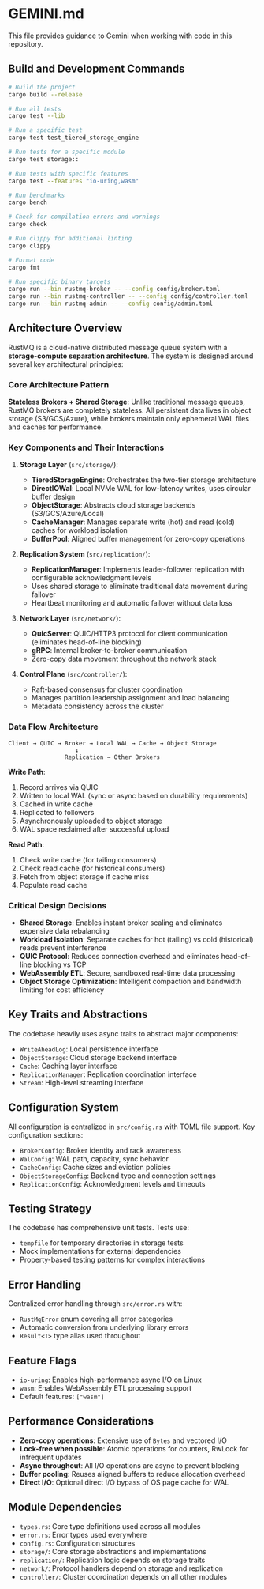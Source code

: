 # GEMINI.md

This file provides guidance to Gemini when working with code in this repository.

## Build and Development Commands

```bash
# Build the project
cargo build --release

# Run all tests
cargo test --lib

# Run a specific test
cargo test test_tiered_storage_engine

# Run tests for a specific module
cargo test storage::

# Run tests with specific features
cargo test --features "io-uring,wasm"

# Run benchmarks
cargo bench

# Check for compilation errors and warnings
cargo check

# Run clippy for additional linting
cargo clippy

# Format code
cargo fmt

# Run specific binary targets
cargo run --bin rustmq-broker -- --config config/broker.toml
cargo run --bin rustmq-controller -- --config config/controller.toml
cargo run --bin rustmq-admin -- --config config/admin.toml
```

## Architecture Overview

RustMQ is a cloud-native distributed message queue system with a **storage-compute separation architecture**. The system is designed around several key architectural principles:

### Core Architecture Pattern

**Stateless Brokers + Shared Storage**: Unlike traditional message queues, RustMQ brokers are completely stateless. All persistent data lives in object storage (S3/GCS/Azure), while brokers maintain only ephemeral WAL files and caches for performance.

### Key Components and Their Interactions

1.  **Storage Layer** (`src/storage/`):
    *   **TieredStorageEngine**: Orchestrates the two-tier storage architecture
    *   **DirectIOWal**: Local NVMe WAL for low-latency writes, uses circular buffer design
    *   **ObjectStorage**: Abstracts cloud storage backends (S3/GCS/Azure/Local)
    *   **CacheManager**: Manages separate write (hot) and read (cold) caches for workload isolation
    *   **BufferPool**: Aligned buffer management for zero-copy operations

2.  **Replication System** (`src/replication/`):
    *   **ReplicationManager**: Implements leader-follower replication with configurable acknowledgment levels
    *   Uses shared storage to eliminate traditional data movement during failover
    *   Heartbeat monitoring and automatic failover without data loss

3.  **Network Layer** (`src/network/`):
    *   **QuicServer**: QUIC/HTTP3 protocol for client communication (eliminates head-of-line blocking)
    *   **gRPC**: Internal broker-to-broker communication
    *   Zero-copy data movement throughout the network stack

4.  **Control Plane** (`src/controller/`):
    *   Raft-based consensus for cluster coordination
    *   Manages partition leadership assignment and load balancing
    *   Metadata consistency across the cluster

### Data Flow Architecture

```
Client → QUIC → Broker → Local WAL → Cache → Object Storage
                   ↓
                Replication → Other Brokers
```

**Write Path**:
1.  Record arrives via QUIC
2.  Written to local WAL (sync or async based on durability requirements)
3.  Cached in write cache
4.  Replicated to followers
5.  Asynchronously uploaded to object storage
6.  WAL space reclaimed after successful upload

**Read Path**:
1.  Check write cache (for tailing consumers)
2.  Check read cache (for historical consumers)
3.  Fetch from object storage if cache miss
4.  Populate read cache

### Critical Design Decisions

*   **Shared Storage**: Enables instant broker scaling and eliminates expensive data rebalancing
*   **Workload Isolation**: Separate caches for hot (tailing) vs cold (historical) reads prevent interference
*   **QUIC Protocol**: Reduces connection overhead and eliminates head-of-line blocking vs TCP
*   **WebAssembly ETL**: Secure, sandboxed real-time data processing
*   **Object Storage Optimization**: Intelligent compaction and bandwidth limiting for cost efficiency

## Key Traits and Abstractions

The codebase heavily uses async traits to abstract major components:

*   `WriteAheadLog`: Local persistence interface
*   `ObjectStorage`: Cloud storage backend interface
*   `Cache`: Caching layer interface
*   `ReplicationManager`: Replication coordination interface
*   `Stream`: High-level streaming interface

## Configuration System

All configuration is centralized in `src/config.rs` with TOML file support. Key configuration sections:
*   `BrokerConfig`: Broker identity and rack awareness
*   `WalConfig`: WAL path, capacity, sync behavior
*   `CacheConfig`: Cache sizes and eviction policies
*   `ObjectStorageConfig`: Backend type and connection settings
*   `ReplicationConfig`: Acknowledgment levels and timeouts

## Testing Strategy

The codebase has comprehensive unit tests. Tests use:
*   `tempfile` for temporary directories in storage tests
*   Mock implementations for external dependencies
*   Property-based testing patterns for complex interactions

## Error Handling

Centralized error handling through `src/error.rs` with:
*   `RustMqError` enum covering all error categories
*   Automatic conversion from underlying library errors
*   `Result<T>` type alias used throughout

## Feature Flags

*   `io-uring`: Enables high-performance async I/O on Linux
*   `wasm`: Enables WebAssembly ETL processing support
*   Default features: `["wasm"]`

## Performance Considerations

*   **Zero-copy operations**: Extensive use of `Bytes` and vectored I/O
*   **Lock-free when possible**: Atomic operations for counters, RwLock for infrequent updates
*   **Async throughout**: All I/O operations are async to prevent blocking
*   **Buffer pooling**: Reuses aligned buffers to reduce allocation overhead
*   **Direct I/O**: Optional direct I/O bypass of OS page cache for WAL

## Module Dependencies

*   `types.rs`: Core type definitions used across all modules
*   `error.rs`: Error types used everywhere
*   `config.rs`: Configuration structures
*   `storage/`: Core storage abstractions and implementations
*   `replication/`: Replication logic depends on storage traits
*   `network/`: Protocol handlers depend on storage and replication
*   `controller/`: Cluster coordination depends on all other modules
